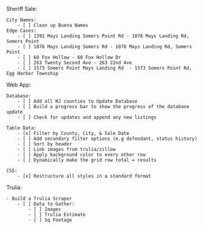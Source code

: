 Sheriff Sale:

    City Names:
        - [ ] Clean up Buena Names
    Edge Cases:
        - [ ] 1392 Mays Landing Somers Point Rd - 1078 Mays Landing Rd, Somers Point
        - [ ] 1078 Mays Landing Somers Rd - 1078 Mays Landing Rd, Somers Point
        - [ ] 60 Fox Hollow - 60 Fox Hollow Dr
        - [ ] 263 Twenty Second Ave - 263 22nd Ave
        - [ ] 1573 Somers Point Mays Landing Rd  - 1573 Somers Point Rd, Egg Harbor Township

Web App:

    Database:
        - [ ] Add all NJ counties to Update Database
        - [ ] Build a progress bar to show the progress of the database update
        - [ ] Check for updates and append any new listings

    Table Data:
        - [x] Filter by County, City, & Sale Date
        - [ ] Add secondary filter options (e.g defendant, status history)
        - [ ] Sort by header
        - [ ] Link images from trulia/zillow
        - [ ] Apply background color to every other row
        - [ ] Dynamically make the grid row total = results

    CSS:
        - [x] Restructure all styles in a standard format

Trulia:

    - Build a Trulia Scraper
        - [ ] Data to Gather:
            - [ ] Images
            - [ ] Trulia Estimate
            - [ ] Sq Footage